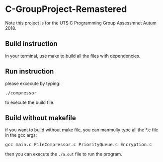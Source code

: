 # C-GroupProject-Remastered 
Note this project is for the UTS C Programming Group Assessmnet Autum 2018.
## Build instruction 
in your terminal, use make to build all the files with dependencies.
## Run instruction
please excecute by typing:
<pre>./compressor</pre> to execute the build file.
## Build without makefile
if you want to build without make file, you can manmully type all the *.c file in the gcc args: 
<pre>gcc main.c FileCompressor.c PriorityQueue.c Encryption.c</pre>
then you can execute the `./a.out` file to run the program.
